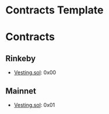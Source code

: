 # Contracts Template

# Contracts

## Rinkeby

- [Vesting.sol](https://rinkeby.etherscan.io/address/0x00#code): 0x00

## Mainnet
- [Vesting.sol](https://etherscan.io/address/0x01#code): 0x01